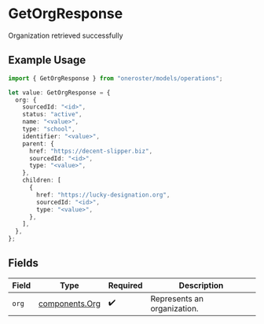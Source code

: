 # GetOrgResponse

Organization retrieved successfully

## Example Usage

```typescript
import { GetOrgResponse } from "oneroster/models/operations";

let value: GetOrgResponse = {
  org: {
    sourcedId: "<id>",
    status: "active",
    name: "<value>",
    type: "school",
    identifier: "<value>",
    parent: {
      href: "https://decent-slipper.biz",
      sourcedId: "<id>",
      type: "<value>",
    },
    children: [
      {
        href: "https://lucky-designation.org",
        sourcedId: "<id>",
        type: "<value>",
      },
    ],
  },
};
```

## Fields

| Field                                            | Type                                             | Required                                         | Description                                      |
| ------------------------------------------------ | ------------------------------------------------ | ------------------------------------------------ | ------------------------------------------------ |
| `org`                                            | [components.Org](../../models/components/org.md) | :heavy_check_mark:                               | Represents an organization.                      |